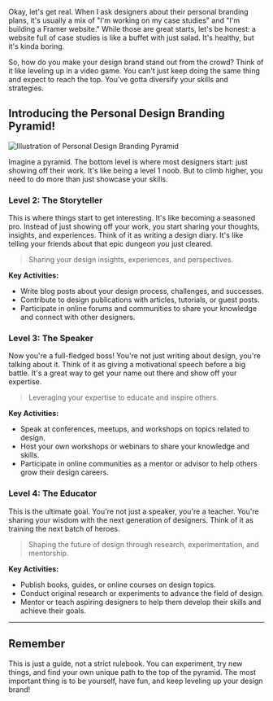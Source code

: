 Okay, let's get real. When I ask designers about their personal branding plans, it's usually a mix of "I'm working on my case studies" and "I'm building a Framer website." While those are great starts, let's be honest: a website full of case studies is like a buffet with just salad. It's healthy, but it's kinda boring.

So, how do you make your design brand stand out from the crowd? Think of it like leveling up in a video game. You can't just keep doing the same thing and expect to reach the top. You've gotta diversify your skills and strategies.

## Introducing the Personal Design Branding Pyramid!
![Illustration of Personal Design Branding Pyramid](/design-branding-pyramid.png "Illustration of Personal Design Branding Pyramid")

Imagine a pyramid. The bottom level is where most designers start: just showing off their work. It's like being a level 1 noob. But to climb higher, you need to do more than just showcase your skills.


### Level 2: The Storyteller

This is where things start to get interesting. It's like becoming a seasoned pro. Instead of just showing off your work, you start sharing your thoughts, insights, and experiences. Think of it as writing a design diary. It's like telling your friends about that epic dungeon you just cleared.

> Sharing your design insights, experiences, and perspectives.

**Key Activities:**

- Write blog posts about your design process, challenges, and successes.
- Contribute to design publications with articles, tutorials, or guest posts.
- Participate in online forums and communities to share your knowledge and connect with other designers.

### Level 3: The Speaker

Now you're a full-fledged boss! You're not just writing about design, you're talking about it. Think of it as giving a motivational speech before a big battle. It's a great way to get your name out there and show off your expertise.

> Leveraging your expertise to educate and inspire others.

**Key Activities:**

- Speak at conferences, meetups, and workshops on topics related to design.
- Host your own workshops or webinars to share your knowledge and skills.
- Participate in online communities as a mentor or advisor to help others grow their design careers.

### Level 4: The Educator

This is the ultimate goal. You're not just a speaker, you're a teacher. You're sharing your wisdom with the next generation of designers. Think of it as training the next batch of heroes.

> Shaping the future of design through research, experimentation, and mentorship.

**Key Activities:**

- Publish books, guides, or online courses on design topics.
- Conduct original research or experiments to advance the field of design.
- Mentor or teach aspiring designers to help them develop their skills and achieve their goals.

----

## Remember

This is just a guide, not a strict rulebook. You can experiment, try new things, and find your own unique path to the top of the pyramid. The most important thing is to be yourself, have fun, and keep leveling up your design brand!